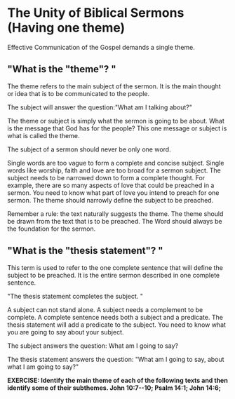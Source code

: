 # The Unity of Biblical Sermons (Having one theme)

Effective Communication of the Gospel demands a single theme.

## \"What is the \"theme\"? \"

The theme refers to the main subject of the sermon. It is the main
thought or idea that is to be communicated to the people.

The subject will answer the question:\"What am I talking about?\"

The theme or subject is simply what the sermon is going to be about.
What is the message that God has for the people? This one message or
subject is what is called the theme.

The subject of a sermon should never be only one word.

Single words are too vague to form a complete and concise subject.
Single words like worship, faith and love are too broad for a sermon
subject. The subject needs to be narrowed down to form a complete
thought. For example, there are so many aspects of love that could be
preached in a sermon. You need to know what part of love you intend to
preach for one sermon. The theme should narrowly define the subject to
be preached.

Remember a rule: the text naturally suggests the theme. The theme should
be drawn from the text that is to be preached. The Word should always be
the foundation for the sermon.

## \"What is the \"thesis statement\"? \"

This term is used to refer to the one complete sentence that will define
the subject to be preached. It is the entire sermon described in one
complete sentence.

\"The thesis statement completes the subject. \"

A subject can not stand alone. A subject needs a complement to be
complete. A complete sentence needs both a subject and a predicate. The
thesis statement will add a predicate to the subject. You need to know
what you are going to say about your subject.

The subject answers the question: What am I going to say?

The thesis statement answers the question: \"What am I going to say,
about what I am going to say?\"

**EXERCISE: Identify the main theme of each of the following texts and
then identify some of their subthemes. John 10:7--10; Psalm 14:1; John
14:6;**
